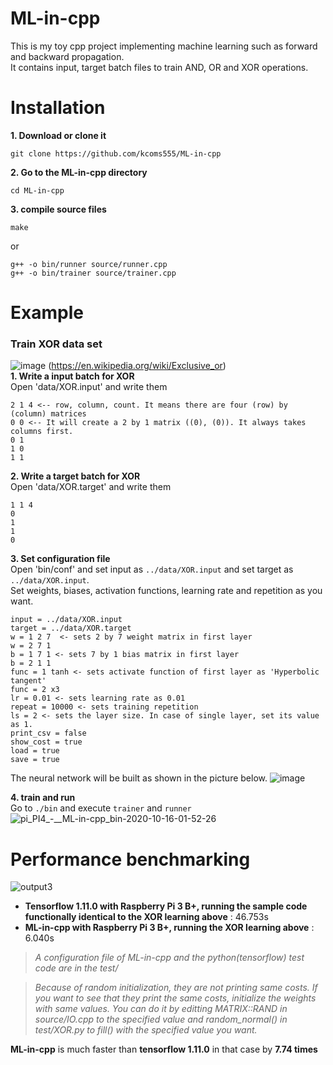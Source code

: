 # ML-in-cpp
This is my toy cpp project implementing machine learning such as forward and backward propagation.  
It contains input, target batch files to train AND, OR and XOR operations.

# Installation
__1. Download or clone it__
```
git clone https://github.com/kcoms555/ML-in-cpp
```
__2. Go to the ML-in-cpp directory__
```
cd ML-in-cpp
```
__3. compile source files__
```
make  
```
or
```
g++ -o bin/runner source/runner.cpp  
g++ -o bin/trainer source/trainer.cpp  
```

# Example
### Train XOR data set
![image](https://user-images.githubusercontent.com/48780754/96157007-bb587600-0f4c-11eb-8c2b-2717882f7e80.png) (https://en.wikipedia.org/wiki/Exclusive_or)  
__1. Write a input batch for XOR__  
Open 'data/XOR.input' and write them  
```
2 1 4 <-- row, column, count. It means there are four (row) by (column) matrices 
0 0 <-- It will create a 2 by 1 matrix ((0), (0)). It always takes columns first.
0 1
1 0
1 1 
```
__2. Write a target batch for XOR__  
Open 'data/XOR.target' and write them  
```
1 1 4
0
1
1
0
```
__3. Set configuration file__  
Open 'bin/conf' and set input as `../data/XOR.input` and set target as `../data/XOR.input`.  
Set weights, biases, activation functions, learning rate and repetition as you want.
```
input = ../data/XOR.input
target = ../data/XOR.target
w = 1 2 7  <- sets 2 by 7 weight matrix in first layer
w = 2 7 1
b = 1 7 1 <- sets 7 by 1 bias matrix in first layer
b = 2 1 1
func = 1 tanh <- sets activate function of first layer as 'Hyperbolic tangent'
func = 2 x3
lr = 0.01 <- sets learning rate as 0.01
repeat = 10000 <- sets training repetition
ls = 2 <- sets the layer size. In case of single layer, set its value as 1.
print_csv = false
show_cost = true
load = true
save = true
```
The neural network will be built as shown in the picture below.
![image](https://user-images.githubusercontent.com/48780754/96163881-6a00b480-0f55-11eb-92df-1f854f57ae65.png)

__4. train and run__  
Go to `./bin` and execute `trainer` and `runner`  
![pi_PI4_-__ML-in-cpp_bin-2020-10-16-01-52-26](https://user-images.githubusercontent.com/48780754/96161949-e34ad800-0f52-11eb-82b5-a0375cbb8d0c.gif)

# Performance benchmarking
![output3](https://user-images.githubusercontent.com/48780754/112509840-35323c80-8dd4-11eb-9869-28dc8221b3fc.gif)  

- __Tensorflow 1.11.0 with Raspberry Pi 3 B+, running the sample code functionally identical to the XOR learning above__ : 46.753s  
- __ML-in-cpp with Raspberry Pi 3 B+, running the XOR learning above__ : 6.040s  

>_A configuration file of ML-in-cpp and the python(tensorflow) test code are in the test/_  

>_Because of random initialization, they are not printing same costs. If you want to see that they print the same costs, initialize the weights with same values. You can do it by editting MATRIX::RAND in source/IO.cpp to the specified value and random_normal() in test/XOR.py to fill() with the specified value you want._  

__ML-in-cpp__ is much faster than __tensorflow 1.11.0__ in that case by __7.74 times__  
